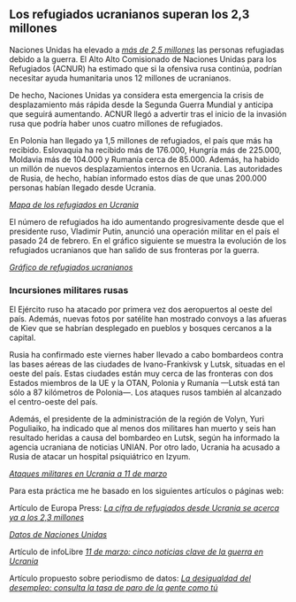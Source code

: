 ## Los refugiados ucranianos superan los 2,3 millones

Naciones Unidas ha elevado a *<a href="http://data2.unhcr.org/en/situations/ukraine">más de 2,5 millones</a>* las personas refugiadas debido a la guerra. El Alto Alto Comisionado de Naciones Unidas para los Refugiados (ACNUR) ha estimado que si la ofensiva rusa continúa, podrían necesitar ayuda humanitaria unos 12 millones de ucranianos. 

De hecho, Naciones Unidas ya considera esta emergencia la crisis de desplazamiento más rápida desde la Segunda Guerra Mundial y anticipa que seguirá aumentando. ACNUR llegó a advertir tras el inicio de la invasión rusa que podría haber unos cuatro millones de refugiados.

En Polonia han llegado ya 1,5 millones de refugiados, el país que más ha recibido. Eslovaquia ha recibido más de 176.000, Hungría más de 225.000, Moldavia más de 104.000 y Rumanía cerca de 85.000. Además, ha habido un millón de nuevos desplazamientos internos en Ucrania. Las autoridades de Rusia, de hecho, habían informado estos días de que unas 200.000 personas habían llegado desde Ucrania.

*<a href="http://data2.unhcr.org/en/situations/ukraine ">Mapa de los refugiados en Ucrania</a>*

El número de refugiados ha ido aumentando progresivamente desde que el presidente ruso, Vladimir Putin, anunció una operación militar en el país el pasado 24 de febrero. En el gráfico siguiente se muestra la evolución de los refugiados ucranianos que han salido de sus fronteras por la guerra. 

*<a href="https://www.epdata.es/embed/fc5de9dc-3fe0-4cf3-8d89-dde1085c15cb/450 ">Gráfico de refugiados ucranianos</a>*

### Incursiones militares rusas

El Ejército ruso ha atacado por primera vez dos aeropuertos al oeste del país. Además, nuevas fotos por satélite han mostrado convoys a las afueras de Kiev que se habrían desplegado en pueblos y bosques cercanos a la capital. 

Rusia ha confirmado este viernes haber llevado a cabo bombardeos contra las bases aéreas de las ciudades de Ivano-Frankivsk y Lutsk, situadas en el oeste del país. Estas ciudades están muy cerca de las fronteras con dos Estados miembros de la UE y la OTAN, Polonia y Rumanía —Lutsk está tan sólo a 87 kilómetros de Polonia—. Los ataques rusos también al alcanzado el centro-oeste del país. 

Además, el presidente de la administración de la región de Volyn, Yuri Poguliaiko, ha indicado que al menos dos militares han muerto y seis han resultado heridas a causa del bombardeo en Lutsk, según ha informado la agencia ucraniana de noticias UNIAN. Por otro lado, Ucrania ha acusado a Rusia de atacar un hospital psiquiátrico en Izyum.

*<a href="https://img.europapress.es/fotoweb/fotonoticia_20220228121855_9999_v22.webp 
">Ataques militares en Ucrania a 11 de marzo</a>*

Para esta práctica me he basado en los siguientes artículos o páginas web:

Artículo de Europa Press: *<a href="https://www.europapress.es/internacional/noticia-cifra-refugiados-ucrania-acerca-ya-23-millones-20220310103601.html ">La cifra de refugiados desde Ucrania se acerca ya a los 2,3 millones</a>*

*<a href="http://data2.unhcr.org/en/situations/ukraine">Datos de Naciones Unidas</a>*

Artículo de infoLibre *<a href="https://www.infolibre.es/internacional/11-marzo-cinco-noticias-clave-guerra-ucrania_1_1222096.html ">11 de marzo: cinco noticias clave de la guerra en Ucrania</a>*


Artículo propuesto sobre periodismo de datos: *<a href="https://www.eldiario.es/datos/desigualdad-desempleo-consulta-tasa-paro-brecha-demografia-juvenil-genero-sur_1_8428008.html  "> La desigualdad del desempleo: consulta la tasa de paro de la gente como tú</a>*

